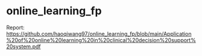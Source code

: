 # online_learning_fp

Report: https://github.com/haoqiwang97/online_learning_fp/blob/main/Application%20of%20online%20learning%20in%20clinical%20decision%20support%20system.pdf
